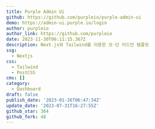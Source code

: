 ```yaml
---
title: Purple Admin Ui
github: https://github.com/purpleio/purple-admin-ui
demo: https://admin-ui.purple.io/login
author: purpleio
author_link: https://github.com/purpleio
date: 2023-11-30T06:11:15.367Z
description: Next.js와 Tailwind를 이용한 모-던 어드민 템플릿
ssg:
  - Nextjs
css:
  - Tailwind
  - PostCSS
cms: []
category:
  - Dashboard
draft: false
publish_date: '2023-01-26T06:47:34Z'
update_date: '2023-07-31T16:27:55Z'
github_star: 364
github_fork: 48
---
```


